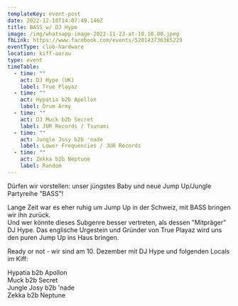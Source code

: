 ```yaml
---
templateKey: event-post
date: 2022-12-10T14:07:49.146Z
title: BASS w/ DJ Hype
image: /img/whatsapp-image-2022-11-23-at-10.10.00.jpeg
fbLink: https://www.facebook.com/events/520143736365229
eventType: club-hardware
location: kiff-aarau
type: event
timeTable:
  - time: ""
    act: DJ Hype (UK)
    label: True Playaz
  - time: ""
    act: Hypatia b2b Apollon
    label: Drum Army
  - time: ""
    act: DJ Muck b2b Secret
    label: JUR Records / Tsunami
  - time: ""
    act: Jungle Josy b2b 'nade
    label: Lower Frequencies / JUR Records
  - time: ""
    act: Zekka b2b Neptune
    label: Random
---
```

Dürfen wir vorstellen: unser jüngstes Baby und neue Jump Up/Jungle Partyreihe "BASS"!

Lange Zeit war es eher ruhig um Jump Up in der Schweiz, mit BASS bringen wir ihn zurück.\
Und wer könnte dieses Subgenre besser vertreten, als dessen "Mitpräger" DJ Hype. Das englische Urgestein und Gründer von True Playaz wird uns den puren Jump Up ins Haus bringen.

Ready or not - wir sind am 10. Dezember mit DJ Hype und folgenden Locals im Kiff:

Hypatia b2b Apollon\
Muck b2b Secret\
Jungle Josy b2b 'nade\
Zekka b2b Neptune